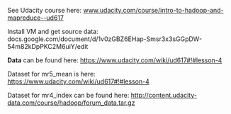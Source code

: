 See Udacity course here:
www.udacity.com/course/intro-to-hadoop-and-mapreduce--ud617

Install VM and get source data:
docs.google.com/document/d/1v0zGBZ6EHap-Smsr3x3sGGpDW-54m82kDpPKC2M6uiY/edit

**Data** can be found here:
https://www.udacity.com/wiki/ud617#!#lesson-4

Dataset for mr5_mean is here:
https://www.udacity.com/wiki/ud617#!#lesson-4

Dataset for mr4_index can be found here: 
http://content.udacity-data.com/course/hadoop/forum_data.tar.gz
